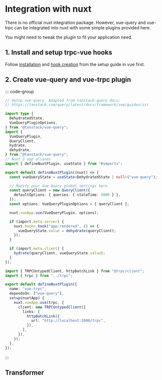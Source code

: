 # Integration with nuxt

There is no official nuxt integration package. However, vue-query and vue-trpc can be
integrated into nuxt with some simple plugins provided here.

You might need to tweak the plugin to fit your application need.

## 1. Install and setup trpc-vue hooks

Follow [installation](./setup#1-install) and [hook creation](./setup#2-create-hook) from
the setup guide in vue first.

## 2. Create vue-query and vue-trpc plugin

::: code-group

```ts [plugins/vue-query.ts]
// Setup vue-query. Adapted from tanstack-query docs:
// https://tanstack.com/query/latest/docs/framework/vue/guides/ssr

import type {
  DehydratedState,
  VueQueryPluginOptions,
} from "@tanstack/vue-query";
import {
  VueQueryPlugin,
  QueryClient,
  hydrate,
  dehydrate,
} from "@tanstack/vue-query";
// Nuxt 3 app aliases
import { defineNuxtPlugin, useState } from "#imports";

export default defineNuxtPlugin((nuxt) => {
  const vueQueryState = useState<DehydratedState | null>("vue-query");

  // Modify your Vue Query global settings here
  const queryClient = new QueryClient({
    defaultOptions: { queries: { staleTime: 5000 } },
  });
  const options: VueQueryPluginOptions = { queryClient };

  nuxt.vueApp.use(VueQueryPlugin, options);

  if (import.meta.server) {
    nuxt.hooks.hook("app:rendered", () => {
      vueQueryState.value = dehydrate(queryClient);
    });
  }

  if (import.meta.client) {
    hydrate(queryClient, vueQueryState.value);
  }
});
```

```ts [plugins/vue-trpc.ts]
import { TRPCUntypedClient, httpBatchLink } from "@trpc/client";
import { trpc } from "../trpc";

export default defineNuxtPlugin({
  name: "vue-trpc",
  dependsOn: ["vue-query"],
  setup(nuxtApp) {
    nuxt.vueApp.use(trpc, {
      client: new TRPCUntypedClient({
        links: [
          httpBatchLink({
            url: "http://localhost:3000/trpc",
          }),
        ],
      }),
    });
  },
});
```

:::

## Transformer
